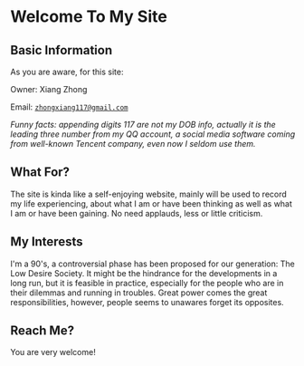 # Welcome To My Site


## Basic Information

As you are aware, for this site:

Owner: Xiang Zhong

Email: [`zhongxiang117@gmail.com`](mailto:zhongxiang117@gmail.com)


_Funny facts: appending digits 117 are not my DOB info, actually it is the leading three number from my QQ account, a social media software coming from well-known Tencent company, even now I seldom use them._



## What For?

The site is kinda like a self-enjoying website, mainly will be used to record my life experiencing, about what I am or have been thinking as well as what I am or have been gaining. No need applauds, less or little criticism.


## My Interests

I'm a 90's, a controversial phase has been proposed for our generation: The Low Desire Society. It might be the hindrance for the developments in a long run, but it is feasible in practice, especially for the people who are in their dilemmas and running in troubles. Great power comes the great responsibilities, however, people seems to unawares forget its opposites.


## Reach Me?

You are very welcome!

